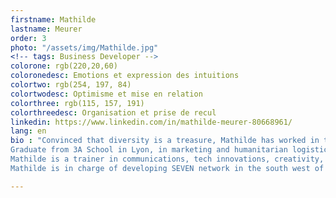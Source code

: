 ```yaml
---
firstname: Mathilde
lastname: Meurer
order: 3
photo: "/assets/img/Mathilde.jpg"
<!-- tags: Business Developer -->
colorone: rgb(220,20,60)
coloronedesc: Emotions et expression des intuitions
colortwo: rgb(254, 197, 84)
colortwodesc: Optimisme et mise en relation
colorthree: rgb(115, 157, 191)
colorthreedesc: Organisation et prise de recul
linkedin: https://www.linkedin.com/in/mathilde-meurer-80668961/
lang: en
bio : "Convinced that diversity is a treasure, Mathilde has worked in the field of disability for 5 years alongside Axel Kahn and Pascal Jacob, as a communications manager. <br><br>
Graduate from 3A School in Lyon, in marketing and humanitarian logistics, she is always looking for meaningful professional experiences, focused on human relations. <br><br>
Mathilde is a trainer in communications, tech innovations, creativity, entrepreneurship, networking and management for companies (INTEL, EY) and schools (NEOMA, EM Normandie, INSEED, ESSEC) <br><br>
Mathilde is in charge of developing SEVEN network in the south west of France and is head of operations. She is also licensed from TEDXBordeaux 2019/2020."

---
```


